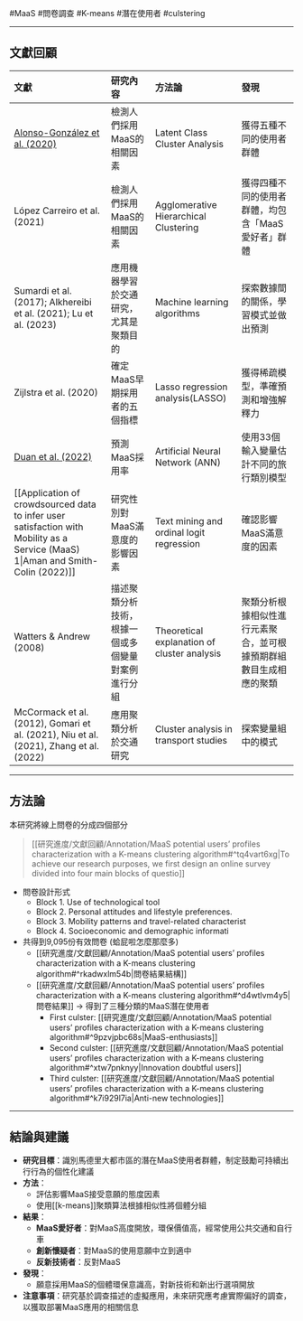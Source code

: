#MaaS #問卷調查 #K-means #潛在使用者 #culstering 

--- 

## 文獻回顧


| 文獻                                                                                                                                            | 研究內容                      | 方法論                                         | 發現                                |
| :-------------------------------------------------------------------------------------------------------------------------------------------- | :------------------------ | :------------------------------------------ | :-------------------------------- |
| [Alonso-González et al. (2020)](https://www.sciencedirect.com/science/article/pii/S0965856419302575)                                          | 檢測人們採用MaaS的相關因素           | Latent Class Cluster Analysis               | 獲得五種不同的使用者群體                      |
| López Carreiro et al. (2021)                                                                                                                  | 檢測人們採用MaaS的相關因素           | Agglomerative Hierarchical Clustering       | 獲得四種不同的使用者群體，均包含「MaaS愛好者」群體       |
| Sumardi et al. (2017); Alkhereibi et al. (2021); Lu et al. (2023)                                                                             | 應用機器學習於交通研究，尤其是聚類目的       | Machine learning algorithms                 | 探索數據間的關係，學習模式並做出預測                |
| Zijlstra et al. (2020)                                                                                                                        | 確定MaaS早期採用者的五個指標          | Lasso regression analysis(LASSO)            | 獲得稀疏模型，準確預測和增強解釋力                 |
| [Duan et al. (2022)](https://www.sciencedirect.com/science/article/pii/S0965856422002725#s0015)                                               | 預測MaaS採用率                 | Artificial Neural Network (ANN)             | 使用33個輸入變量估計不同的旅行類別模型              |
| [[Application of crowdsourced data to infer user satisfaction with Mobility as a Service (MaaS) 1\|Aman and Smith-Colin (2022)]] | 研究性別對MaaS滿意度的影響因素         | Text mining and ordinal logit regression    | 確認影響MaaS滿意度的因素                    |
| Watters & Andrew (2008)                                                                                                                       | 描述聚類分析技術，根據一個或多個變量對案例進行分組 | Theoretical explanation of cluster analysis | 聚類分析根據相似性進行元素聚合，並可根據預期群組數目生成相應的聚類 |
| McCormack et al. (2012), Gomari et al. (2021), Niu et al. (2021), Zhang et al. (2022)                                                         | 應用聚類分析於交通研究               | Cluster analysis in transport studies       | 探索變量組中的模式                         |

--- 
## 方法論

本研究將線上問卷的分成四個部分
>[[研究進度/文獻回顧/Annotation/MaaS potential users’ profiles characterization with a K-means clustering algorithm#^tq4vart6xg|To achieve our research purposes, we first design an online survey divided into four main blocks of questio]]
- 問卷設計形式
	- Block 1. Use of technological tool
	- Block 2. Personal attitudes and lifestyle preferences.
	- Block 3. Mobility patterns and travel-related characterist
	- Block 4. Socioeconomic and demographic informati
- 共得到9,095份有效問卷 (蛤屁啦怎麼那麼多)
	- [[研究進度/文獻回顧/Annotation/MaaS potential users’ profiles characterization with a K-means clustering algorithm#^rkadwxlm54b|問卷結果結構]]
	- [[研究進度/文獻回顧/Annotation/MaaS potential users’ profiles characterization with a K-means clustering algorithm#^d4wtlvm4y5|問卷結果]] -> 得到了三種分類的MaaS潛在使用者
		- First culster: [[研究進度/文獻回顧/Annotation/MaaS potential users’ profiles characterization with a K-means clustering algorithm#^9pzvjpbc68s|MaaS-enthusiasts]]
		- Second culster: [[研究進度/文獻回顧/Annotation/MaaS potential users’ profiles characterization with a K-means clustering algorithm#^xtw7pnknyy|Innovation doubtful users]]
		- Third culster: [[研究進度/文獻回顧/Annotation/MaaS potential users’ profiles characterization with a K-means clustering algorithm#^k7i929l7ia|Anti-new technologies]]

--- 

## 結論與建議

- **研究目標**：識別馬德里大都市區的潛在MaaS使用者群體，制定鼓勵可持續出行行為的個性化建議
- **方法**：
  - 評估影響MaaS接受意願的態度因素
  - 使用[[k-means]]聚類算法根據相似性將個體分組
- **結果**：
  - **MaaS愛好者**：對MaaS高度開放，環保價值高，經常使用公共交通和自行車
  - **創新懷疑者**：對MaaS的使用意願中立到適中
  - **反新技術者**：反對MaaS
- **發現**：
  - 願意採用MaaS的個體環保意識高，對新技術和新出行選項開放
- **注意事項**：研究基於調查描述的虛擬應用，未來研究應考慮實際偏好的調查，以獲取部署MaaS應用的相關信息